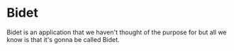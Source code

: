 Bidet
=====

Bidet is an application that we haven't thought of the purpose for but all we know is that it's gonna be called Bidet.

